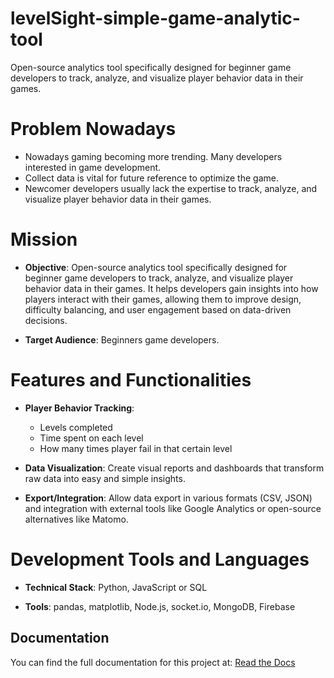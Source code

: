 # levelSight-simple-game-analytic-tool

Open-source analytics tool specifically designed for beginner game developers to track, analyze, and visualize player behavior data in their games. 

# Problem Nowadays

* Nowadays gaming becoming more trending. Many developers interested in 
game development. 
* Collect data is vital for future reference to optimize the game.  
* Newcomer developers usually lack the expertise to track, analyze, and 
visualize player behavior data in their games.

# Mission

* **Objective**: Open-source analytics tool specifically designed for beginner 
game developers to track, analyze, and visualize player behavior data in their 
games. It helps developers gain insights into how players interact with their 
games, allowing them to improve design, difficulty balancing, and user 
engagement based on data-driven decisions.

* **Target Audience**: Beginners game developers.

# Features and Functionalities

* **Player Behavior Tracking**:
  * Levels completed 
  * Time spent on each level 
  * How many times player fail in that certain level

* **Data Visualization**: Create visual reports and dashboards that transform 
raw data into easy and simple insights.

* **Export/Integration**: Allow data export in various formats (CSV, JSON) and 
integration with external tools like Google Analytics or open-source 
alternatives like Matomo.

# Development Tools and Languages

* **Technical Stack**: Python, JavaScript or SQL 

* **Tools**: pandas, matplotlib, Node.js, socket.io, MongoDB, Firebase

## Documentation

You can find the full documentation for this project at:
[Read the Docs](https://levelsight-simple-game-analytic-tool.readthedocs.io/en/latest/)
